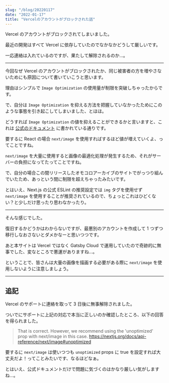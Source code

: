 ```yaml
---
slug: "/blog/20220117"
date: "2022-01-17"
title: "Vercelのアカウントがブロックされた話"
---
```


Vercel のアカウントがブロックされてしまいました。

最近の開発はすべて Vercel に依存していたのでなかなかどうして厳しいです。

一応連絡は入れているのですが、果たして解除されるのか…。

---

今回なぜ Vercel のアカウントがブロックされたか、同じ被害者の方を増やさないためにも原因について書いていこうと思います。

理由はシンプルで `Image Optimization` の使用量が制限を突破しちゃったからです。

で、自分は `Image Optimization` を抑える方法を把握していなかったためにこのような事態を引き起こしてしまいました、とほほ。

どうすれば `Image Optimization` の値を抑えることができるかと言いますと、これは [公式のドキュメント](https://vercel.com/docs/concepts/next.js/image-optimization#source-images) に書かれている通りです。

要するに React の場合 `next/image` を使用すればするほど値が増えていくよ、ってことですね。

`next/image` を大量に使用すると画像の最適化処理が発生するため、それがサーバーの負担になってたってことですね。

で、自分の場合この間リリースしたオモコロアーカイブのサイトでがっつり組んでいたため、あっという間に制限を超えちゃったみたいです。

とはいえ、Next.js の公式 ESLint の推奨設定では `img` タグを使用せず `next/image` を使用することが推奨されているので、ちょっとこれはひどくない？と少しだけ思ったり思わなかったり。

---

そんな感じでした。

復旧するかどうかはわからないですが、最悪別のアカウントを作成して 1 つずつ移行しなおさないとダメかなーと思いつつです。

あと本サイトは Vercel ではなく Gatsby Cloud で運用していたので奇跡的に無事でした、変なところで悪運がありますね…。

ということで、皆さんは大量の画像を描画する必要がある際に `next/image` を使用しないように注意しましょう。

---

## 追記

Vercel のサポートに連絡を取って 3 日後に無事解除されました。

ついでにサポートに上記の対応で本当に正しいのか確認したところ、以下の回答を得られました。

> That is correct. However, we recommend using the 'unoptimized' prop with next/image in this case. <https://nextjs.org/docs/api-reference/next/image#unoptimized>

要するに `next/image` は使いつつも `unoptimized` props に true を設定すれば大丈夫だよ！ってことみたいです、なるほどなぁ。

とはいえ、公式ドキュメントだけで問題に気づくのはかなり厳しい気がしますね…。
